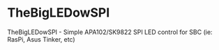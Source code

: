 # TheBigLEDowSPI
TheBigLEDowSPI - Simple APA102/SK9822 SPI LED control for SBC (ie: RasPi, Asus Tinker, etc)
